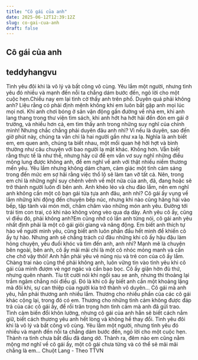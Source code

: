 ```yaml
---
title: "Cô gái của anh"
date: 2025-06-12T12:39:12Z
slug: co-gai-cua-anh
draft: false
---
```


## Cô gái của anh

## teddyhangvu

Tình yêu đôi khi là vô lý và bất công vô cùng. Yêu lắm một người, nhưng tình yêu đó nhiều và mạnh đến nỗi ta chẳng dám bước đến, ngỏ lời cho một cuộc hẹn.Chiều nay em lại tình cờ thấy anh trên phố. Duyên quá phải không anh? Liệu rằng có phải định mệnh không khi em luôn bắt gặp anh mọi lúc mọi nơi. Khi anh chơi bóng ở sân vận động gần đường về nhà em, khi anh lang thang trong thư viện tìm sách, khi anh hớt ha hớt hải đến đón em gái ở trường, và nhiều hơn cả, em tìm thấy anh trong những suy nghĩ của chính mình!
Nhưng chắc chẳng phải duyên đâu anh nhỉ? Vì nếu là duyên, sao đến giờ phút này, chúng ta vẫn chỉ là hai người gần như xa lạ. Nghĩa là anh biết em, em quen anh, chúng ta biết nhau, một mối quan hệ hời hợt và bình thường như câu chuyện với bao người lạ mặt khác. Không hơn. 
Vẫn biết rằng thực tế là như thế, nhưng hãy cứ để em vẩn vơ suy nghĩ những điều mông lung được không anh, để em nghĩ về anh với thật nhiều niềm thương mến yêu. Yêu lắm nhưng không dám chạm, cảm giác một tình cảm sáng trong đến mức em sợ hãi rằng việc thổ lộ sẽ làm tan vỡ tất cả. Nên, trong em chỉ là những nghĩ suy chênh vênh về một nửa của anh, đã, đang hoặc sẽ trở thành người luôn đi bên anh.
Anh khéo léo và chu đáo lắm, nên em nghĩ anh không cần một cô bạn gái từa tựa anh đâu, anh nhỉ? Cô gái ấy vụng về lắm những khi động đến chuyện bếp núc, nhưng khi nào cũng hăng hái vào bếp, tập tành vài món mới, chăm chăm vào những món anh yêu. Đường tới trái tim con trai, có khi nào không vòng vèo qua dạ dày. Anh yêu cô ấy, cũng vì điều đó, phải không anh?Em cũng nhớ có lần anh từng nói, cô gái anh yêu nhất định phải là một cô gái giỏi giang và năng động. Em biết anh thích tự hào về người mình yêu, cũng biết anh luôn phấn đấu hết mình để khiến cô ấy tự hào. Nhưng anh sẽ chẳng trách cứ đâu những khi cô ấy hậu đậu làm hỏng chuyện, yếu đuối khóc và tìm đến anh, anh nhỉ? Mạnh mẽ là chuyện bên ngoài, bên anh, cô ấy mãi mãi chỉ là một cô nhóc mỏng manh và cần che chở vậy thôi!
Anh hẳn phải yêu vẻ nũng nịu và trẻ con của cô ấy lắm. Chàng trai nào cũng thế phải không anh, luôn vững tin vào tình yêu khi cô gái của mình đượm vẻ ngơ ngác và cần bao bọc. Cô ấy giận hờn đủ thứ, nhưng quên nhanh. Tíu tít cười nói khi ngồi sau xe anh, nhưng thi thoảng lại trầm ngâm chẳng nói điều gì. Đó là khi cô ấy biết anh cần một khoảng lặng mà đôi khi, sự can thiệp của người kia trở thành vô duyên...
Cô gái mà anh yêu, hẳn phải thương anh nhiều lắm. Thương cho nhiều phần của các cô gái khác cộng lại, trong đó có em. Thương cho những tình cảm không được đáp trả của các cô gái ấy, để rồi trân trọng hơn tình cảm mà anh đã gửi trao. Tình cảm biến đổi khôn lường, nhưng cô gái của anh hẳn sẽ biết cách nắm giữ, biết cách thương yêu anh hết lòng và không hề thay đổi.
Tình yêu đôi khi là vô lý và bất công vô cùng. Yêu lắm một người, nhưng tình yêu đó nhiều và mạnh đến nỗi ta chẳng dám bước đến, ngỏ lời cho một cuộc hẹn. Thành ra tình chưa bắt đầu đã dang dở. Thành ra, đêm nào em cũng nằm mộng mơ nghĩ về cô gái ấy, một cô gái chưa từng và có thể sẽ mãi mãi chẳng là em...
 Chuột Lang - Theo TTVN